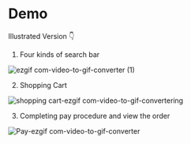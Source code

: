 # Demo

Illustrated Version 👇
1. Four kinds of search bar

![ezgif com-video-to-gif-converter (1)](https://github.com/jane824691/petpet_shop_fronted/assets/147688970/ba2f9583-2873-4ea0-82e7-4d5bc19212e2)



2. Shopping Cart

![shopping cart-ezgif com-video-to-gif-converter](https://github.com/jane824691/petpet_shop_fronted/assets/147688970/9d438ce5-56f7-4fea-bbb9-2fdb962c28e5)ing



3. Completing pay procedure and view the order

![Pay-ezgif com-video-to-gif-converter](https://github.com/jane824691/petpet_shop_fronted/assets/147688970/e08b4602-df17-4344-a371-f4803daaaa51)
